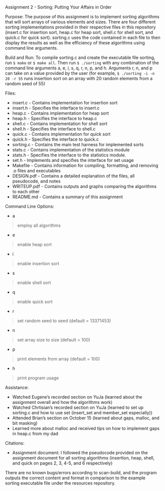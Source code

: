 Assignment 2 - Sorting: Putting Your Affairs in Order

Purpose: The purpose of this assignment is to implement sorting algorithms that will sort arrays of various elements and sizes. There are four different sorting implementations provided in their respective files in this repository (insert.c for insertion sort, heap.c for heap sort, shell.c for shell sort, and quick.c for quick sort). sorting.c uses the code contained in each file to then display the results as well as the efficiency of these algorithms using command line arguments.

Build and Run: To compile sorting.c and create the executable file sorting, run `$ make` or `$ make all`. Then run `$ ./sorting` with any combination of the command line arguments a, e, i, s, q, r, n, p, and h. Arguments r, n, and p can take on a value provided by the user (for example, `$ ./sorting -i -n 20 -r 55` runs insertion sort on an array with 20 random elements from a random seed of 55)

Files:
- insert.c
        - Contains implementation for insertion sort
- insert.h
        - Specifies the interface to insert.c
- heap.c 
        - Contains implementation for heap sort
- heap.h
        - Specifies the interface to heap.c
- shell.c
        - Contains implementation for shell sort
- shell.h
        - Specifies the interface to shell.c
- quick.c
        - Contains implementation for quick sort
- quick.h
        - Specifies the interface to quick.c
- sorting.c
        - Contains the main test harness for implemented sorts
- stats.c
        - Contains implementation of the statistics module
- stats.h
        - Specifies the interface to the statistics module.
- set.h
        - Implements and specifies the interface for set usage
- Makefile
        - Contains information for compiling, formatting, and removing .o files and executables
- DESIGN.pdf
        - Contains a detailed explanation of the files, all pseudocode, and notes
- WRITEUP.pdf
        - Contains outputs and graphs comparing the algorithms to each other
- README.md
        - Contains a summary of this assignment

Command Line Options:
- a 
> employ all algorithms
- e
> enable heap sort
- i 
> enable insertion sort
- s 
> enable shell sort
- q 
> enable quick sort
- r 
> set random seed to seed (default = 13371453)
- n 
> set array size to size (default = 100)
- p 
> print elements from array (default = 100)
- h
> print program usage

Assistance:
- Watched Eugene’s recorded section on YuJa (learned about the assignment overall and how the algorithms work)
- Watched Chrtisian’s recorded section on YuJa (learned to set up sorting.c and how to use set (insert_set and member_set especially))
- Attended Brian’s section on October 15 (learned about gaps, malloc, and bit masking)
- Learned more about malloc and received tips on how to implement gaps in heap.c from my dad

Citations:
- Assignment document: I followed the pseudocode provided on the assignment document for all sorting algorithms (insertion, heap, shell, and quick on pages 2, 3, 4-5, and 6 respectively)

There are no known bugs/errors according to scan-build, and the program outputs the correct content and format in comparison to the example sorting executable file under the resources repository.
